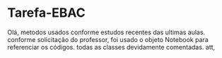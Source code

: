 # Tarefa-EBAC
Olá,
metodos usados conforme estudos recentes das ultimas aulas.
conforme solicitação do professor, foi usado o objeto Notebook para referenciar os códigos.
todas as classes devidamente comentadas.
att,
